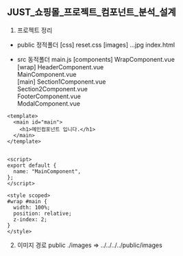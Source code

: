 ## JUST_쇼핑몰_프로젝트_컴포넌트_분석_설계

1. 프로젝트 정리
- public 정적폴더
  [css]
   reset.css
  [images]
    ...jpg
  index.html

- src 동적폴더
  main.js
  [components]
  WrapComponent.vue  
  [wrap]
    HeaderComponent.vue  
    MainComponent.vue  
    [main]
      Section1Component.vue  
      Section2Component.vue  
    FooterComponent.vue  
    ModalComponent.vue

```VUE
<template>
  <main id="main">
    <h1>메인컴포넌트 입니다.</h1>
  </main>
</template>


<script>
export default {
  name: "MainComponent",
};
</script>

<style scoped>
#wrap #main {
  width: 100%;
  position: relative;
  z-index: 2;
}
</style>
```

2. 이미지 경로 public
./images => ../../../../public/images

